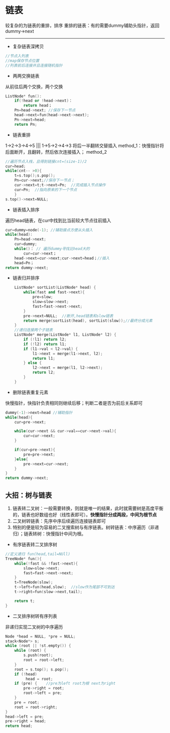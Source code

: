 # 链表
较复杂的为链表的重排，排序
重排的链表：有的需要dummy辅助头指针，返回dummy->next

---
- 复杂链表深拷贝
```cpp
//节点入列表
//map保存节点位置
//列表前后连接并且连接随机指针

```
- 两两交换链表

从前往后两个交换，两个交换
```cpp
ListNode* fun():
    if(!head or !head->next)：
        return head；
    Pn=head->next; //保存下一节点
    head->next=fun(head->next->next);
    Pn->next=head;
    return Pn;
```

- 链表重排

1->2->3->4->5 ||| 1->5->2->4->3 将后一半翻转交替插入 method_1：快慢指针将后面断开，且翻转，然后依次连接插入；
method_2
```cpp
//遍历节点入栈，且得到链接cnt=(size-1)/2
cur=head;
while(cnt-- >0){
    t=s.top();s.pop();
    Pn=cur->next;//保存下一节点；
    cur->next=t;t->next=Pn;  //完成插入节点操作
    cur=Pn;  //指向原来的下一个节点
    }
s.top()->next=NULL;
```

- 链表插入排序

遍历head链表，在cur中找到比当前较大节点往前插入
```cpp
cur=dummy=node(-1); //辅助接点方便从头插入
while(head):
    Pn=head->next;
    cur=dummy;
    while()： // 遍历dummy寻找比head大的
        cur=cur->next；
    head->next=cur->next;cur->next=head；//插入
    head=Pn；
return dummy->next;
```

- 链表归并排序
```cpp
    ListNode* sortList(ListNode* head) {
        while(fast and fast->next){
            pre=slow;
            slow=slow->next;
            fast=fast->next->next;
        }
        pre->next=NULL;  //断开,head链表和slow链表
        return merge(sortList(head), sortList(slow));//最终分成元素
    }
    //递归连接两个子链表
    ListNode* merge(ListNode* l1, ListNode* l2) {
        if (!l1) return l2;
        if (!l2) return l1;
        if (l1->val < l2->val) {
            l1->next = merge(l1->next, l2);
            return l1;
        } else {
            l2->next = merge(l1, l2->next);
            return l2;
        }
    }
```

- 删除链表重复元素

快慢指针，快指针负责相同则继续后移；判断二者是否为前后关系即可
```cpp
dummy(-1)->next=head //辅助指针
while(head){
    cur=pre->next;

    while(cur->next && cur->val==cur->next->val){
        cur=cur->next;
    }

    if(cur=pre->next){
        pre=pre->next;
    }else{
        pre->next=cur->next;
    }
}
return dummy->next;
```

## 大招：树与链表
1. 链表转二叉树：一般需要转换，则就是唯一的结果，此时就需要树是高度平衡的，链表也好数组也好（线性表即可）。**快慢指针分成两段，中间为根节点**
2. 二叉树转链表：先序中序后续遍历连接链表即可
3. 特别的便是较为容易的二叉搜索树与有序链表。树转链表：中序遍历（非递归）；链表转树：快慢指针中间为根。


- 有序链表转二叉排序树
```cpp
//定义递归 fun(head,tail=NUll)
TreeNode* fun(){
    while(!fast && !fast->next){
        slow=slow->next;
        fast=fast->next->next;
    }
    t=TreeNode(slow);
    t->left=fun(head,slow);  //slow作为尾部不可到达
    t->right=fun(slow->next,tail);

    return t;
}

```

- 二叉排序树转有序列表

非递归实现二叉树的中序遍历
```cpp
Node *head = NULL, *pre = NULL;
stack<Node*> s;
while (root || !st.empty()) {
    while (root) {
        s.push(root);
        root = root->left;
    }
    root = s.top(); s.pop();
    if (!head) 
         head = root;
    if (pre) {    //pre为left root为根 next为right
        pre->right = root;
        root->left = pre;
    }
    pre = root;
    root = root->right;
}
head->left = pre;
pre->right = head;
return head;
```


